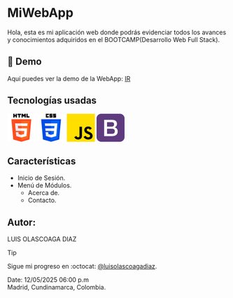 # MiWebApp

Hola, esta es mi aplicación web donde podrás evidenciar todos los avances y conocimientos adquiridos en el BOOTCAMP(Desarrollo Web Full Stack).

## 🚀 Demo
Aquí puedes ver la demo de la WebApp: [IR](https://www.github.com/luisolascoagadiaz)

## Tecnologías usadas
![HTML5](/img/html64x64.png)
![CSS 3](/img/css64x64.png)
![JavaScript](/img/js64X64.png)
![BOOTSTRAP 5](/img/bootstrap64x64.png)

## Características
* Inicio de Sesión.
* Menú de Módulos.
  - Acerca de.
  - Contacto.

## Autor:
LUIS OLASCOAGA DIAZ

> [!TIP]
> Sigue mi progreso en :octocat: [@luisolascoagadiaz](https://www.github.com/luisolascoagadiaz).

Date: 12/05/2025 06:00 p.m  
Madrid, Cundinamarca, Colombia.